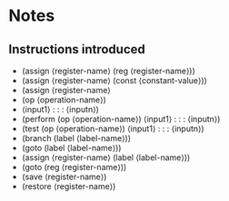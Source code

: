 # Notes

## Instructions introduced

* (assign ⟨register-name⟩ (reg ⟨register-name⟩))
* (assign ⟨register-name⟩ (const ⟨constant-value⟩))
* (assign ⟨register-name⟩
* (op ⟨operation-name⟩)
* ⟨input1⟩ : : : ⟨inputn⟩)
* (perform (op ⟨operation-name⟩) ⟨input1⟩ : : : ⟨inputn⟩)
* (test (op ⟨operation-name⟩) ⟨input1⟩ : : : ⟨inputn⟩)
* (branch (label ⟨label-name⟩))
* (goto (label ⟨label-name⟩))
* (assign ⟨register-name⟩ (label ⟨label-name⟩))
* (goto (reg ⟨register-name⟩))
* (save ⟨register-name⟩)
* (restore ⟨register-name⟩)
